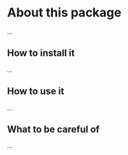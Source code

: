 # About this package
...

## How to install it
...

## How to use it
...

## What to be careful of
...